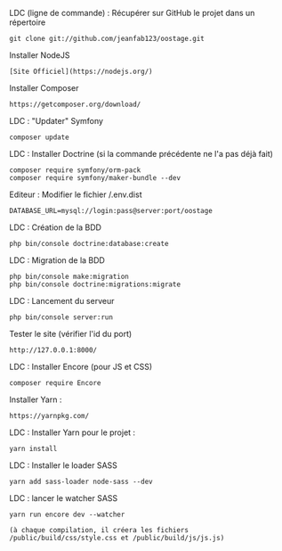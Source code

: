 LDC (ligne de commande) : Récupérer sur GitHub le projet dans un répertoire

    git clone git://github.com/jeanfab123/oostage.git

Installer NodeJS

    [Site Officiel](https://nodejs.org/)

Installer Composer

    https://getcomposer.org/download/

LDC : "Updater" Symfony

    composer update

LDC : Installer Doctrine (si la commande précédente ne l'a pas déjà fait)

    composer require symfony/orm-pack
    composer require symfony/maker-bundle --dev

Editeur : Modifier le fichier /.env.dist

    DATABASE_URL=mysql://login:pass@server:port/oostage

LDC : Création de la BDD

    php bin/console doctrine:database:create

LDC : Migration de la BDD

    php bin/console make:migration
    php bin/console doctrine:migrations:migrate

LDC : Lancement du serveur

    php bin/console server:run

Tester le site (vérifier l'id du port)

    http://127.0.0.1:8000/

LDC : Installer Encore (pour JS et CSS)

    composer require Encore

Installer Yarn :

    https://yarnpkg.com/

LDC : Installer Yarn pour le projet :

    yarn install

LDC : Installer le loader SASS

    yarn add sass-loader node-sass --dev

LDC : lancer le watcher SASS

    yarn run encore dev --watcher

    (à chaque compilation, il créera les fichiers /public/build/css/style.css et /public/build/js/js.js)


